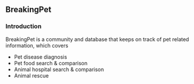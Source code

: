 BreakingPet
-----

### Introduction

BreakingPet is a community and database that keeps on track of pet related information, which covers

* Pet disease diagnosis
* Pet food search & comparison
* Animal hospital search & comparison
* Animal rescue
